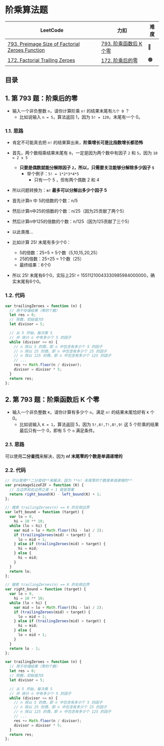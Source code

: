 
# 阶乘算法题


| LeetCode                                                                                                                     | 力扣                                                                                          | 难度  |
| ---------------------------------------------------------------------------------------------------------------------------- | ------------------------------------------------------------------------------------------- | --- |
| [793. Preimage Size of Factorial Zeroes Function](https://leetcode.com/problems/preimage-size-of-factorial-zeroes-function/) | [793. 阶乘函数后 K 个零](https://leetcode.cn/problems/preimage-size-of-factorial-zeroes-function/) | 🔴  |
| [172. Factorial Trailing Zeroes](https://leetcode.com/problems/factorial-trailing-zeroes/)                                   | [172. 阶乘后的零](https://leetcode.cn/problems/factorial-trailing-zeroes/)                       | 🟠  |


## 目录
<!-- toc -->
 ## 1. 第 793 题：阶乘后的零 

- 输入一个非负整数 `n`，请你计算阶乘 `n!` 的结果末尾有`几个 0` ？
	- 比如说输入 `n = 5`，算法返回 1，因为 `5! = 120`，末尾有一个 0。

### 1.1. 思路

- 肯定不可能真去把 `n!` 的结果算出来，**阶乘增长可是比指数增长都恐怖**
- 首先，两个数相乘结果末尾有 `0`，一定是因为两个数中有因子 `2` 和 `5`，因为 `10 = 2 x 5`
	- **只要是偶数就能分解除因子 `2`，所以，只需要关注能够分解除多少因子 `5`**
		- 举个例子：`5! = 1*2*3*4*5` 
			- 只有一个 5 ，但有两个偶数 2 和 4
- 所以问题转换为：**`n!` 最多可以分解出多少个因子 5**

- 首先计算n 中 5的倍数的个数：n/5
- 然后计算n中25的倍数的个数：n/25（因为25贡献了两个5）
- 然后计算n中125的倍数的个数：n/125（因为125贡献了三个5）
- 以此类推...
- 比如计算 25! 末尾有多少个0：
	- 5的倍数：25÷5 = 5个数（5,10,15,20,25）
	- 25的倍数：25÷25 = 1个数（25）
	- 最终结果：6个0
- 所以 25! 末尾有6个0，实际上25! = 15511210043330985984000000，确实末尾有6个0。

### 1.2. 代码

```javascript
var trailingZeroes = function (n) {
  // 用于存储结果（零的个数）
  let res = 0;
  // 除数，初始值为5
  let divisor = 5;

  // 从 5 开始，每次乘 5
  // 并 统计 n 中有多少个 5 的因子
  while (divisor <= n) {
    // n 除以 5 的商，即 n 中包含有多少个 5 的因子
    // n 除以 25 的商，即 n 中包含有多少个 25 的因子
    // n 除以 125 的商，即 n 中包含有多少个 125 的因子
    // ...
    res += Math.floor(n / divisor);
    divisor = divisor * 5;
  }
  return res;
};
```

## 2. 第 793 题：阶乘函数后 K 个零

- 输入一个非负整数 `K`，请你计算有多少个 `n`，满足 `n!` 的结果末尾恰好有 `K` 个 0。
	- 比如说输入 `K = 1`，算法返回 5，因为 `5!,6!,7!,8!,9!` 这 5 个阶乘的结果最后只有一个 0，即有 5 个 `n` 满足条件。

### 2.1. 思路

可以使用**二分查找**来解决，因为 **n! 末尾零的个数是单调递增的**

### 2.2. 代码

```javascript
// 可以使用**二分查找**来解决，因为 **n! 末尾零的个数是单调递增的**
var preimageSizeFZF = function (K) {
  // 左边界和右边界之差 + 1 就是答案
  return right_bound(K) - left_bound(K) + 1;
};

// 搜索 trailingZeroes(n) == K 的左侧边界
var left_bound = function (target) {
  var lo = 0,
    hi = 10 ** 10;
  while (lo < hi) {
    var mid = lo + Math.floor((hi - lo) / 2);
    if (trailingZeroes(mid) < target) {
      lo = mid + 1;
    } else if (trailingZeroes(mid) > target) {
      hi = mid;
    } else {
      hi = mid;
    }
  }
  return lo;
};

// 搜索 trailingZeroes(n) == K 的右侧边界
var right_bound = function (target) {
  var lo = 0,
    hi = 10 ** 10;
  while (lo < hi) {
    var mid = lo + Math.floor((hi - lo) / 2);
    if (trailingZeroes(mid) < target) {
      lo = mid + 1;
    } else if (trailingZeroes(mid) > target) {
      hi = mid;
    } else {
      lo = mid + 1;
    }
  }
  return lo - 1;
};

var trailingZeroes = function (n) {
  // 用于存储结果（零的个数）
  let res = 0;
  // 除数，初始值为5
  let divisor = 5;

  // 从 5 开始，每次乘 5
  // 并 统计 n 中有多少个 5 的因子
  while (divisor <= n) {
    // n 除以 5 的商，即 n 中包含有多少个 5 的因子
    // n 除以 25 的商，即 n 中包含有多少个 25 的因子
    // n 除以 125 的商，即 n 中包含有多少个 125 的因子
    // ...
    res += Math.floor(n / divisor);
    divisor = divisor * 5;
  }
  return res;
};

```

